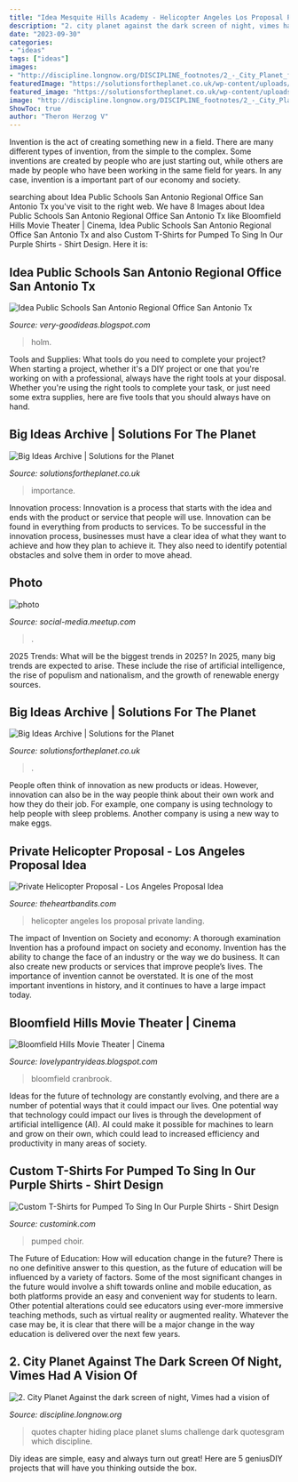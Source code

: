 ```yaml
---
title: "Idea Mesquite Hills Academy - Helicopter Angeles Los Proposal Private Landing"
description: "2. city planet against the dark screen of night, vimes had a vision of"
date: "2023-09-30"
categories:
- "ideas"
tags: ["ideas"]
images:
- "http://discipline.longnow.org/DISCIPLINE_footnotes/2_-_City_Planet_files/Rio-filtered.jpg"
featuredImage: "https://solutionsfortheplanet.co.uk/wp-content/uploads/2021/04/ENERGY-IMPORTANCE-TEAM-1-300x300.png"
featured_image: "https://solutionsfortheplanet.co.uk/wp-content/uploads/2021/04/ENERGY-IMPORTANCE-TEAM-1-300x300.png"
image: "http://discipline.longnow.org/DISCIPLINE_footnotes/2_-_City_Planet_files/Rio-filtered.jpg"
ShowToc: true
author: "Theron Herzog V"
---
```



Invention is the act of creating something new in a field. There are many different types of invention, from the simple to the complex. Some inventions are created by people who are just starting out, while others are made by people who have been working in the same field for years. In any case, invention is a important part of our economy and society.

	

		
searching about Idea Public Schools San Antonio Regional Office San Antonio Tx you've visit to the right web. We have 8 Images about Idea Public Schools San Antonio Regional Office San Antonio Tx like Bloomfield Hills Movie Theater | Cinema, Idea Public Schools San Antonio Regional Office San Antonio Tx and also Custom T-Shirts for Pumped To Sing In Our Purple Shirts - Shirt Design. Here it is:
		
    
## Idea Public Schools San Antonio Regional Office San Antonio Tx

<img loading=lazy src="https://images1.loopnet.com/i2/yF_wv8rjvCcwXF2gLZY9jOlz-QOm4Kse969nWoMV6G4/110/image.jpg" onerror="this.onerror=null;this.src='https://tse2.mm.bing.net/th?id=OIP.Dj64urCjN2YrUSy1Scm-9wHaDC&amp;pid=15.1';" alt="Idea Public Schools San Antonio Regional Office San Antonio Tx">

_Source: very-goodideas.blogspot.com_

>holm. 

	

Tools and Supplies: What tools do you need to complete your project?
When starting a project, whether it's a DIY project or one that you're working on with a professional, always have the right tools at your disposal. Whether you're using the right tools to complete your task, or just need some extra supplies, here are five tools that you should always have on hand.

    
## Big Ideas Archive | Solutions For The Planet

<img loading=lazy src="https://solutionsfortheplanet.co.uk/wp-content/uploads/2021/04/ENERGY-IMPORTANCE-TEAM-1-300x300.png" onerror="this.onerror=null;this.src='https://tse1.mm.bing.net/th?id=OIP.1x-yFseUEMHa9O_gRi22mwAAAA&amp;pid=15.1';" alt="Big Ideas Archive | Solutions for the Planet">

_Source: solutionsfortheplanet.co.uk_

>importance. 

	

Innovation process:
Innovation is a process that starts with the idea and ends with the product or service that people will use. Innovation can be found in everything from products to services. To be successful in the innovation process, businesses must have a clear idea of what they want to achieve and how they plan to achieve it. They also need to identify potential obstacles and solve them in order to move ahead.

    
## Photo

<img loading=lazy src="http://photos4.meetupstatic.com/photos/event/6/1/e/2/global_433585058.jpeg" onerror="this.onerror=null;this.src='https://tse4.mm.bing.net/th?id=OIP.tVOl-kIvfit4SlW43x3UOwHaHa&amp;pid=15.1';" alt="photo">

_Source: social-media.meetup.com_

>. 

	

2025 Trends: What will be the biggest trends in 2025?
In 2025, many big trends are expected to arise. These include the rise of artificial intelligence, the rise of populism and nationalism, and the growth of renewable energy sources.

    
## Big Ideas Archive | Solutions For The Planet

<img loading=lazy src="https://solutionsfortheplanet.co.uk/wp-content/uploads/2021/03/Eco-Art-Project-Logo-1024x1024.png" onerror="this.onerror=null;this.src='https://tse3.mm.bing.net/th?id=OIP.9OWMwU_HASNzEJSKXz45yAHaHa&amp;pid=15.1';" alt="Big Ideas Archive | Solutions for the Planet">

_Source: solutionsfortheplanet.co.uk_

>. 

	

People often think of innovation as new products or ideas. However, innovation can also be in the way people think about their own work and how they do their job. For example, one company is using technology to help people with sleep problems. Another company is using a new way to make eggs.

    
## Private Helicopter Proposal - Los Angeles Proposal Idea

<img loading=lazy src="https://theheartbandits.com/wp-content/uploads/2017/03/los-angeles-helicopter-downtown-landing-4.jpg" onerror="this.onerror=null;this.src='https://tse4.mm.bing.net/th?id=OIP.aSpIQGDgVeEXlEbJzcvAYwHaE8&amp;pid=15.1';" alt="Private Helicopter Proposal - Los Angeles Proposal Idea">

_Source: theheartbandits.com_

>helicopter angeles los proposal private landing. 

	

The impact of Invention on Society and economy: A thorough examination
Invention has a profound impact on society and economy. Invention has the ability to change the face of an industry or the way we do business. It can also create new products or services that improve people’s lives. The importance of invention cannot be overstated. It is one of the most important inventions in history, and it continues to have a large impact today.

    
## Bloomfield Hills Movie Theater | Cinema

<img loading=lazy src="https://i.pinimg.com/originals/11/53/fa/1153fa23641a9f108e151343f6b6584b.jpg" onerror="this.onerror=null;this.src='https://tse2.mm.bing.net/th?id=OIP.99aVQOx86vIzTbIejmuk_QHaFa&amp;pid=15.1';" alt="Bloomfield Hills Movie Theater | Cinema">

_Source: lovelypantryideas.blogspot.com_

>bloomfield cranbrook. 

	

Ideas for the future of technology are constantly evolving, and there are a number of potential ways that it could impact our lives. One potential way that technology could impact our lives is through the development of artificial intelligence (AI). AI could make it possible for machines to learn and grow on their own, which could lead to increased efficiency and productivity in many areas of society.

    
## Custom T-Shirts For Pumped To Sing In Our Purple Shirts - Shirt Design

<img loading=lazy src="https://s3.amazonaws.com/customink-iotw-east-prod/images/84929/original/Eagle_Ensemble_group.jpeg?1518526180" onerror="this.onerror=null;this.src='https://tse4.mm.bing.net/th?id=OIP.o_oMCwv1tde4bS3x2-cj1AHaGb&amp;pid=15.1';" alt="Custom T-Shirts for Pumped To Sing In Our Purple Shirts - Shirt Design">

_Source: customink.com_

>pumped choir. 

	

The Future of Education: How will education change in the future?
There is no one definitive answer to this question, as the future of education will be influenced by a variety of factors. Some of the most significant changes in the future would involve a shift towards online and mobile education, as both platforms provide an easy and convenient way for students to learn. Other potential alterations could see educators using ever-more immersive teaching methods, such as virtual reality or augmented reality. Whatever the case may be, it is clear that there will be a major change in the way education is delivered over the next few years.

    
## 2. City Planet Against The Dark Screen Of Night, Vimes Had A Vision Of

<img loading=lazy src="http://discipline.longnow.org/DISCIPLINE_footnotes/2_-_City_Planet_files/Rio-filtered.jpg" onerror="this.onerror=null;this.src='https://tse4.mm.bing.net/th?id=OIP.deXMxjd_LXuwSgQBmj4XmQAAAA&amp;pid=15.1';" alt="2. City Planet Against the dark screen of night, Vimes had a vision of">

_Source: discipline.longnow.org_

>quotes chapter hiding place planet slums challenge dark quotesgram which discipline. 

	

Diy ideas are simple, easy and always turn out great! Here are 5 geniusDIY projects that will have you thinking outside the box.

